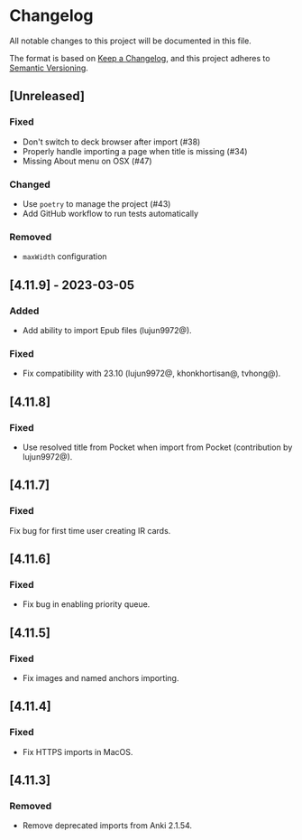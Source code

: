# Changelog

All notable changes to this project will be documented in this file.

The format is based on [Keep a Changelog](https://keepachangelog.com/en/1.1.0/),
and this project adheres to [Semantic Versioning](https://semver.org/spec/v2.0.0.html).

## [Unreleased]

### Fixed
- Don't switch to deck browser after import (#38)
- Properly handle importing a page when title is missing (#34)
- Missing About menu on OSX (#47)

### Changed
- Use `poetry` to manage the project (#43)
- Add GitHub workflow to run tests automatically

### Removed
- `maxWidth` configuration


## [4.11.9] - 2023-03-05

### Added
- Add ability to import Epub files (lujun9972@).

### Fixed
- Fix compatibility with 23.10 (lujun9972@, khonkhortisan@, tvhong@).

## [4.11.8]

### Fixed
- Use resolved title from Pocket when import from Pocket (contribution by lujun9972@).

## [4.11.7]

### Fixed
Fix bug for first time user creating IR cards.

## [4.11.6]

### Fixed
- Fix bug in enabling priority queue.

## [4.11.5]

### Fixed
- Fix images and named anchors importing.

## [4.11.4]

### Fixed
- Fix HTTPS imports in MacOS.

## [4.11.3]

### Removed
- Remove deprecated imports from Anki 2.1.54.
